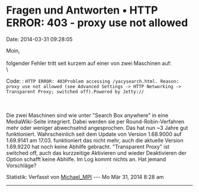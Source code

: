 Fragen und Antworten • HTTP ERROR: 403 - proxy use not allowed
==============================================================

Date: 2014-03-31 09:28:05

Moin,\
\
folgender Fehler tritt seit kurzem auf einer von zwei Maschinen auf:\
\

Code: 
:   `HTTP ERROR: 403Problem accessing /yacysearch.html. Reason:    proxy use not allowed (see Advanced Settings -> HTTP Networking -> Transparent Proxy; switched off).Powered by Jetty://`

\
\
Die zwei Maschinen sind wie unter \"Search Box anywhere\" in eine
MediaWiki-Seite integriert. Dabei werden sie per Round-Robin-Verfahren
mehr oder weniger abwechselnd angesprochen. Das hat nun \~3 Jahre gut
funktioniert. Wahrscheinlich seit dem Update von Version 1.68.9000 auf
1.69.9141 am 17.03. funktioniert das nicht mehr, auch die aktuelle
Version 1.69.9220 hat noch keine Abhilfe gebracht. \"Transparent Proxy\"
ist switched off, auch das kurzzeitige Aktivieren und wieder
Deaktivieren der Option schafft keine Abhilfe. Im Log kommt nichts an.
Hat jemand Vorschläge?

Statistik: Verfasst von
[Michael\_MPI](http://forum.yacy-websuche.de/memberlist.php?mode=viewprofile&u=8797)
--- Mo Mär 31, 2014 8:28 am

------------------------------------------------------------------------
